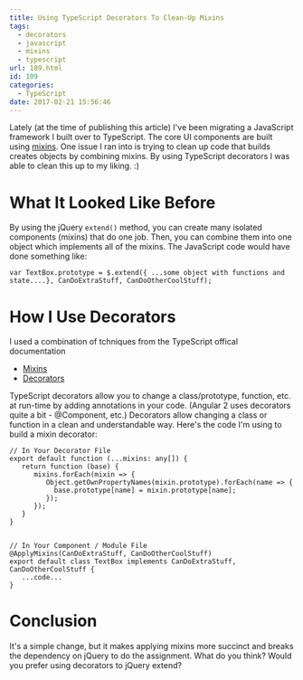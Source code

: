 ```yaml
---
title: Using TypeScript Decorators To Clean-Up Mixins
tags:
  - decorators
  - javascript
  - mixins
  - typescript
url: 109.html
id: 109
categories:
  - TypeScript
date: 2017-02-21 15:56:46
---
```


Lately (at the time of publishing this article) I've been migrating a JavaScript framework I built over to TypeScript. The core UI components are built using [mixins](https://en.wikipedia.org/wiki/Mixin#In_JavaScript "mixins"). One issue I ran into is trying to clean up code that builds creates objects by combining mixins. By using TypeScript decorators I was able to clean this up to my liking. :)

<!--more-->

What It Looked Like Before
==========================

By using the jQuery `extend()` method, you can create many isolated components (mixins) that do one job. Then, you can combine them into one object which implements all of the mixins. The JavaScript code would have done something like:

    var TextBox.prototype = $.extend({ ...some object with functions and state....}, CanDoExtraStuff, CanDoOtherCoolStuff);
    

How I Use Decorators
====================

I used a combination of tchniques from the TypeScript offical documentation

*   [Mixins](https://www.typescriptlang.org/docs/handbook/mixins.html "mixins")
*   [Decorators](https://www.typescriptlang.org/docs/handbook/decorators.html "decorators")

TypeScript decorators allow you to change a class/prototype, function, etc. at run-time by adding annotations in your code. (Angular 2 uses decorators quite a bit - @Component, etc.) Decorators allow changing a class or function in a clean and understandable way. Here's the code I'm using to build a mixin decorator:

    // In Your Decorator File
    export default function (...mixins: any[]) {
       return function (base) {
          mixins.forEach(mixin => {
             Object.getOwnPropertyNames(mixin.prototype).forEach(name => {
               base.prototype[name] = mixin.prototype[name];
             });
          });
       }
    }
    

    // In Your Component / Module File
    @ApplyMixins(CanDoExtraStuff, CanDoOtherCoolStuff)
    export default class TextBox implements CanDoExtraStuff, CanDoOtherCoolStuff {
       ...code...
    }
    

Conclusion
==========

It's a simple change, but it makes applying mixins more succinct and breaks the dependency on jQuery to do the assignment. What do you think? Would you prefer using decorators to jQuery extend?